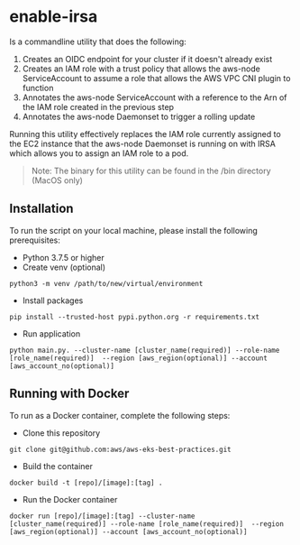 # enable-irsa

Is a commandline utility that does the following: 

1. Creates an OIDC endpoint for your cluster if it doesn't already exist
2. Creates an IAM role with a trust policy that allows the aws-node ServiceAccount to assume a role that allows the AWS VPC CNI plugin to function
3. Annotates the aws-node ServiceAccount with a reference to the Arn of the IAM role created in the previous step
4. Annotates the aws-node Daemonset to trigger a rolling update

Running this utility effectively replaces the IAM role currently assigned to the EC2 instance that the aws-node Daemonset is running on with IRSA which allows you to assign an IAM role to a pod.   

> Note: The binary for this utility can be found in the /bin directory (MacOS only)

## Installation

To run the script on your local machine, please install the following prerequisites: 

- Python 3.7.5 or higher
- Create venv (optional)

`python3 -m venv /path/to/new/virtual/environment`

- Install packages

`pip install --trusted-host pypi.python.org -r requirements.txt`

- Run application

`python main.py. --cluster-name [cluster_name(required)] --role-name [role_name(required)]  --region [aws_region(optional)] --account [aws_account_no(optional)]`

## Running with Docker

To run as a Docker container, complete the following steps: 

- Clone this repository

`git clone git@github.com:aws/aws-eks-best-practices.git`

- Build the container

`docker build -t [repo]/[image]:[tag] .`

- Run the Docker container

`docker run [repo]/[image]:[tag] --cluster-name [cluster_name(required)] --role-name [role_name(required)]  --region [aws_region(optional)] --account [aws_account_no(optional)]`
